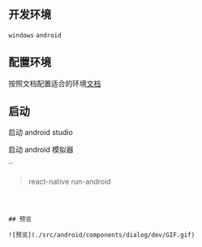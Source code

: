 ## 开发环境

`windows` `android`

## 配置环境

按照文档配置适合的环境[文档](http://reactnative.cn/docs/0.44/getting-started.html#content)

## 启动

启动 android studio

启动 android 模拟器

``
>react-native run-android
```



## 预览

![预览](./src/android/components/dialog/dev/GIF.gif)